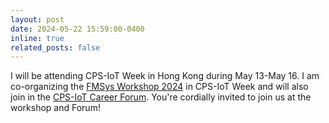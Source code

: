 ```yaml
---
layout: post
date: 2024-05-22 15:59:00-0400
inline: true
related_posts: false
---
```


I will be attending CPS-IoT Week in Hong Kong during May 13-May 16. I am co-organizing the [FMSys Workshop 2024](https://fmsys24.github.io/) in CPS-IoT Week and will also join in the [CPS-IoT Career Forum](https://docs.google.com/presentation/d/13-DtJAIJSz_hP0qM2H80Yf5yYjXP5VnAnfgHbbUQ2VA/edit#slide=id.g2c8359c7391_0_1). You're cordially invited to join us at the workshop and Forum!

